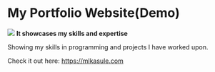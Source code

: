# My Portfolio Website(Demo)

<img src ="https://cdn.pixabay.com/photo/2016/07/01/23/16/amusement-park-1492099_1280.jpg">
<b>It showcases my skills and expertise</b>
<p>Showing my skills in programming and projects I have worked upon.</p>

Check it out here: https://mlkasule.com
